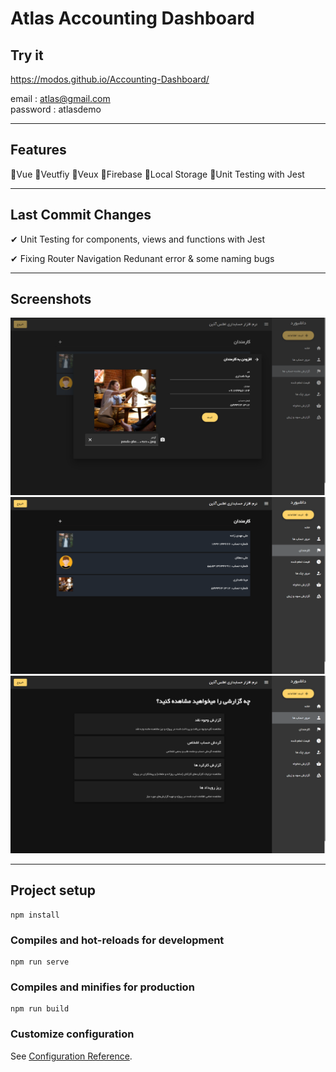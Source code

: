 # Atlas Accounting Dashboard

## Try it

https://modos.github.io/Accounting-Dashboard/

email : atlas@gmail.com
<br>
password : atlasdemo

<hr>

## Features

🔸Vue
🔸Veutfiy
🔸Veux
🔸Firebase
🔸Local Storage
🔸Unit Testing with Jest

<hr>

## Last Commit Changes

✔ Unit Testing for components, views and functions with Jest
<br>

✔ Fixing Router Navigation Redunant error & some naming bugs
<br>


<hr>

## Screenshots

<img src='screenshots/1.png'/>
<img src='screenshots/2.png'/>
<img src='screenshots/3.png'/>

<hr>

## Project setup
```
npm install
```

### Compiles and hot-reloads for development
```
npm run serve
```

### Compiles and minifies for production
```
npm run build
```

### Customize configuration
See [Configuration Reference](https://cli.vuejs.org/config/).
